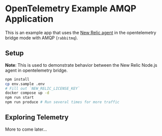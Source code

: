 # OpenTelemetry Example AMQP Application

This is an example app that uses the [New Relic agent](https://github.com/newrelic/node-newrelic) in the opentelemetry bridge mode with AMQP (`rabbitmq`).

## Setup

**Note**: This is used to demonstrate behavior between the New Relic Node.js agent in opentelemetry bridge.

```sh
npm install
cp env.sample .env
# Fill out `NEW_RELIC_LICENSE_KEY`
docker compose up -d
npm run start
npm run produce # Run several times for more traffic
```

## Exploring Telemetry

More to come later...
